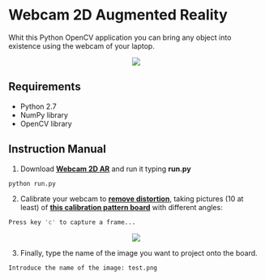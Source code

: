 # Webcam 2D Augmented Reality

Whit this Python OpenCV application you can bring any object into existence using the webcam of your laptop.
<p align="center">
  <img src="imgs/project_diagram.png">
</p>

## Requirements
* Python 2.7
* NumPy library
* OpenCV library

## Instruction Manual
1. Download **[Webcam 2D AR](python)** and run it typing **run.py**
```bash
python run.py
```

2. Calibrate your webcam to **[remove distortion](http://docs.opencv.org/3.1.0/dc/dbb/tutorial_py_calibration.html)**, taking pictures (10 at least) of **[this calibration pattern board](imgs/cpattern.png)** with different angles:
```python
Press key 'c' to capture a frame...
```
<p align="center">
  <img src="imgs/project_diagram.png">
</p>

3. Finally, type the name of the image you want to project onto the board.
```python
Introduce the name of the image: test.png
```
